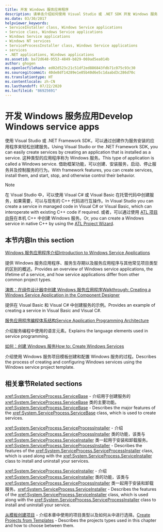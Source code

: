 ```yaml
---
title: 开发 Windows 服务应用程序
description: 请单击介绍如何使用 Visual Studio 或 .NET SDK 开发 Windows 服务应用的文章的链接。
ms.date: 03/30/2017
helpviewer_keywords:
- ServiceInstaller class, Windows Service applications
- Service class, Windows Service applications
- Windows Service applications
- Windows NT services
- ServiceProcessInstaller class, Windows Service applications
- services
- .NET applications, Windows applications
ms.assetid: ba72d648-9553-4849-b829-069ad5ea014b
author: ghogen
ms.openlocfilehash: ed02d523c21c51df2ed886843fdb71c075c93c30
ms.sourcegitcommit: 40de8df14289e1e05b40d6e5c1daabd3c286d70c
ms.translationtype: HT
ms.contentlocale: zh-CN
ms.lasthandoff: 07/22/2020
ms.locfileid: "86925691"
---
```

# <a name="develop-windows-service-apps"></a><span data-ttu-id="d13ce-103">开发 Windows 服务应用</span><span class="sxs-lookup"><span data-stu-id="d13ce-103">Develop Windows service apps</span></span>

<span data-ttu-id="d13ce-104">使用 Visual Studio 或 .NET Framework SDK，可以通过创建作为服务安装的应用程序来轻松创建服务。</span><span class="sxs-lookup"><span data-stu-id="d13ce-104">Using Visual Studio or the .NET Framework SDK, you can easily create services by creating an application that is installed as a service.</span></span> <span data-ttu-id="d13ce-105">这种类型的应用程序称为 Windows 服务。</span><span class="sxs-lookup"><span data-stu-id="d13ce-105">This type of application is called a Windows service.</span></span> <span data-ttu-id="d13ce-106">借助框架功能，可以创建、安装服务，启动、停止服务并及控制服务的行为。</span><span class="sxs-lookup"><span data-stu-id="d13ce-106">With framework features, you can create services, install them, and start, stop, and otherwise control their behavior.</span></span>

> [!NOTE]
> <span data-ttu-id="d13ce-107">在 Visual Studio 中，可以使用 Visual C# 或 Visual Basic 在托管代码中创建服务，如果需要，可以与现有的 C++ 代码进行互操作。</span><span class="sxs-lookup"><span data-stu-id="d13ce-107">In Visual Studio you can create a service in managed code in Visual C# or Visual Basic, which can interoperate with existing C++ code if required.</span></span> <span data-ttu-id="d13ce-108">或者，可以通过使用 [ATL 项目向导](/cpp/atl/reference/atl-project-wizard)在本机 C++ 中创建 Windows 服务。</span><span class="sxs-lookup"><span data-stu-id="d13ce-108">Or, you can create a Windows service in native C++ by using the [ATL Project Wizard](/cpp/atl/reference/atl-project-wizard).</span></span>

## <a name="in-this-section"></a><span data-ttu-id="d13ce-109">本节内容</span><span class="sxs-lookup"><span data-stu-id="d13ce-109">In this section</span></span>

[<span data-ttu-id="d13ce-110">Windows 服务应用程序介绍</span><span class="sxs-lookup"><span data-stu-id="d13ce-110">Introduction to Windows Service Applications</span></span>](introduction-to-windows-service-applications.md)

<span data-ttu-id="d13ce-111">提供 Windows 服务应用程序、服务生存期以及服务应用程序与其他常见项目类型的区别的概述。</span><span class="sxs-lookup"><span data-stu-id="d13ce-111">Provides an overview of Windows service applications, the lifetime of a service, and how service applications differ from other common project types.</span></span>

[<span data-ttu-id="d13ce-112">演练：在组件设计器中创建 Windows 服务应用程序</span><span class="sxs-lookup"><span data-stu-id="d13ce-112">Walkthrough: Creating a Windows Service Application in the Component Designer</span></span>](walkthrough-creating-a-windows-service-application-in-the-component-designer.md)

<span data-ttu-id="d13ce-113">提供在 Visual Basic 和 Visual C# 中创建服务的示例。</span><span class="sxs-lookup"><span data-stu-id="d13ce-113">Provides an example of creating a service in Visual Basic and Visual C#.</span></span>

[<span data-ttu-id="d13ce-114">服务应用程序编程体系结构</span><span class="sxs-lookup"><span data-stu-id="d13ce-114">Service Application Programming Architecture</span></span>](service-application-programming-architecture.md)

<span data-ttu-id="d13ce-115">介绍服务编程中使用的语言元素。</span><span class="sxs-lookup"><span data-stu-id="d13ce-115">Explains the language elements used in service programming.</span></span>

[<span data-ttu-id="d13ce-116">如何：创建 Windows 服务</span><span class="sxs-lookup"><span data-stu-id="d13ce-116">How to: Create Windows Services</span></span>](how-to-create-windows-services.md)

<span data-ttu-id="d13ce-117">介绍使用 Windows 服务项目模板创建和配置 Windows 服务的过程。</span><span class="sxs-lookup"><span data-stu-id="d13ce-117">Describes the process of creating and configuring Windows services using the Windows service project template.</span></span>

## <a name="related-sections"></a><span data-ttu-id="d13ce-118">相关章节</span><span class="sxs-lookup"><span data-stu-id="d13ce-118">Related sections</span></span>

<span data-ttu-id="d13ce-119"><xref:System.ServiceProcess.ServiceBase> - 介绍用于创建服务的 <xref:System.ServiceProcess.ServiceBase> 类的主要功能。</span><span class="sxs-lookup"><span data-stu-id="d13ce-119"><xref:System.ServiceProcess.ServiceBase> - Describes the major features of the <xref:System.ServiceProcess.ServiceBase> class, which is used to create services.</span></span>

<span data-ttu-id="d13ce-120"><xref:System.ServiceProcess.ServiceProcessInstaller> - 介绍 <xref:System.ServiceProcess.ServiceProcessInstaller> 类的功能，该类与 <xref:System.ServiceProcess.ServiceInstaller> 类一起用于安装和卸载服务。</span><span class="sxs-lookup"><span data-stu-id="d13ce-120"><xref:System.ServiceProcess.ServiceProcessInstaller> - Describes the features of the <xref:System.ServiceProcess.ServiceProcessInstaller> class, which is used along with the <xref:System.ServiceProcess.ServiceInstaller> class to install and uninstall your services.</span></span>

<span data-ttu-id="d13ce-121"><xref:System.ServiceProcess.ServiceInstaller> - 介绍 <xref:System.ServiceProcess.ServiceInstaller> 类的功能，该类与 <xref:System.ServiceProcess.ServiceProcessInstaller> 类一起用于安装和卸载服务。</span><span class="sxs-lookup"><span data-stu-id="d13ce-121"><xref:System.ServiceProcess.ServiceInstaller> - Describes the features of the <xref:System.ServiceProcess.ServiceInstaller> class, which is used along with the <xref:System.ServiceProcess.ServiceProcessInstaller> class to install and uninstall your service.</span></span>

<span data-ttu-id="d13ce-122">[从模板创建项目](https://docs.microsoft.com/previous-versions/visualstudio/visual-studio-2013/0fyc0azh(v=vs.120)) - 介绍本章中使用的项目类型以及如何从中进行选择。</span><span class="sxs-lookup"><span data-stu-id="d13ce-122">[Create Projects from Templates](https://docs.microsoft.com/previous-versions/visualstudio/visual-studio-2013/0fyc0azh(v=vs.120)) -  Describes the projects types used in this chapter and how to choose between them.</span></span>

